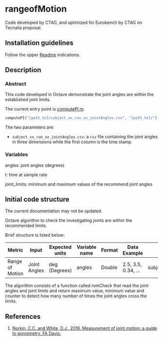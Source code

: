 # rangeofMotion

Code developed by CTAG, and optimized for Eurobench by CTAG on Tecnalia
proposal.

## Installation guidelines

Follow the upper [Readme](../README.md) indications.

## Description

### Abstract
This code developed in Octave demonstrate the joint angles are within the 
established joint limits.

The current entry point is [computePI.m](computePI.m).

```octave
computePI("[path_to]/subject_xx_run_xx_jointAngles.csv", "[path_to]/")
```

The two parameters are:

- `subject_xx_run_xx_jointAngles.csv`: a `csv` file containing the joint angles 
in three dimensions while the first column is the time stamp. 


### Variables

angles: joint angles (degrees)

t:  time at sample rate

joint_limits: minimum and maximum values of the recommend joint angles

## Initial code structure

The current documentation may not be updated.

Octave algorithm to check the investigating joints are within the recommended limits.

Brief structure is listed below:

| Metric | Input | Expected units | Variable name | Format | Data Example | Input file | information MAP |
|-|-|-|-|-|-|-|-|
| Range of Motion | Joint Angles | deg (Degrees) | angles | Double | 2.5, 3.5, 0.34, ...  | subject_xx_run_xx_jointAngles.csv | portableForcePlate(CSIC)> preProcess >inputFile |

The algorithm consists of a function called romCheck that read the joint angles 
and joint limits and return maximum value, minimum value and counter to detect how 
many number of times the joint angles cross the limits.  

## References
1. [Norkin, C.C. and White, D.J., 2016. Measurement of joint motion: a guide to goniometry. FA Davis.](https://books.google.com/books?hl=en&lr=&id=TSluDQAAQBAJ&oi=fnd&pg=PR1&dq=measurement+of+joint+motion&ots=2gaQs8AiB0&sig=5c8ikDlPh13i1wEhxu-FC6P-dRA)
